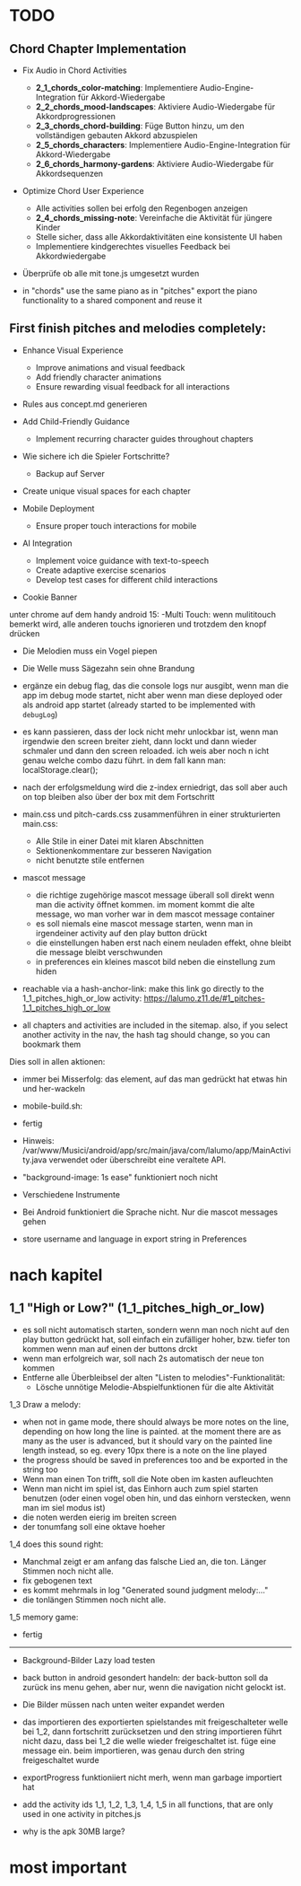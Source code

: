 TODO
====

## Chord Chapter Implementation

- Fix Audio in Chord Activities
  - **2_1_chords_color-matching**: Implementiere Audio-Engine-Integration für Akkord-Wiedergabe
  - **2_2_chords_mood-landscapes**: Aktiviere Audio-Wiedergabe für Akkordprogressionen
  - **2_3_chords_chord-building**: Füge Button hinzu, um den vollständigen gebauten Akkord abzuspielen
  - **2_5_chords_characters**: Implementiere Audio-Engine-Integration für Akkord-Wiedergabe
  - **2_6_chords_harmony-gardens**: Aktiviere Audio-Wiedergabe für Akkordsequenzen

- Optimize Chord User Experience
  - Alle activities sollen bei erfolg den Regenbogen anzeigen
  - **2_4_chords_missing-note**: Vereinfache die Aktivität für jüngere Kinder
  - Stelle sicher, dass alle Akkordaktivitäten eine konsistente UI haben
  - Implementiere kindgerechtes visuelles Feedback bei Akkordwiedergabe

- Überprüfe ob alle mit tone.js umgesetzt wurden

- in "chords" use the same piano as in "pitches" export the piano functionality to a shared component and reuse it


## First finish pitches and melodies completely:

- Enhance Visual Experience
    - Improve animations and visual feedback
    - Add friendly character animations
    - Ensure rewarding visual feedback for all interactions

- Rules aus concept.md generieren

- Add Child-Friendly Guidance
    - Implement recurring character guides throughout chapters

- Wie sichere ich die Spieler Fortschritte? 
    - Backup auf Server

- Create unique visual spaces for each chapter

- Mobile Deployment
    - Ensure proper touch interactions for mobile
- AI Integration
    - Implement voice guidance with text-to-speech
    - Create adaptive exercise scenarios
    - Develop test cases for different child interactions

- Cookie Banner


unter chrome auf dem handy android 15:
-Multi Touch: wenn mulititouch bemerkt wird, alle anderen touchs ignorieren und trotzdem den knopf drücken

- Die Melodien muss ein Vogel piepen
- Die Welle muss Sägezahn sein ohne Brandung 


- ergänze ein debug flag, das die console logs nur ausgibt, wenn man die app  im debug mode startet, nicht aber wenn man diese deployed oder als android app startet (already started to be implemented with `debugLog`)


- es kann passieren, dass der lock nicht mehr unlockbar ist, wenn man irgendwie den screen breiter zieht, dann lockt und dann wieder schmaler und dann den screen reloaded. ich weis aber noch n icht genau welche combo dazu führt. in dem fall kann man: localStorage.clear();

- nach der erfolgsmeldung wird die z-index erniedrigt, das soll aber auch on top bleiben also über der box mit dem Fortschritt


- main.css und pitch-cards.css zusammenführen in einer strukturierten main.css:
    - Alle Stile in einer Datei mit klaren Abschnitten
    - Sektionenkommentare zur besseren Navigation
    - nicht benutzte stile entfernen

- mascot message
    - die richtige zugehörige mascot message überall soll direkt wenn man die activity öffnet kommen. im moment kommt die alte message, wo man vorher war in dem mascot message container
    - es soll niemals eine mascot message starten, wenn man in irgendeiner activity auf den play button drückt
    - die einstellungen haben erst nach einem neuladen effekt, ohne bleibt die message bleibt verschwunden
    - in preferences ein kleines mascot bild neben die einstellung zum hiden

- reachable via a hash-anchor-link: make this link go directly to the 1_1_pitches_high_or_low activity: https://lalumo.z11.de/#1_pitches-1_1_pitches_high_or_low

- all chapters and activities are included in the sitemap. also, if you select another activity in the nav, the hash tag should change, so you can bookmark them

Dies soll in allen aktionen:
- immer bei Misserfolg: das element, auf das man gedrückt hat etwas hin und her-wackeln

- mobile-build.sh:
 - fertig

- Hinweis: /var/www/Musici/android/app/src/main/java/com/lalumo/app/MainActivity.java verwendet oder überschreibt eine veraltete API.

- "background-image: 1s ease" funktioniert noch nicht

- Verschiedene Instrumente

- Bei Android funktioniert die Sprache nicht. Nur die mascot messages gehen

- store username and language in export string in Preferences

# nach kapitel
1_1 "High or Low?" (1_1_pitches_high_or_low) 
- 
- es soll nicht automatisch starten, sondern wenn man noch nicht auf den play button gedrückt hat, soll einfach ein zufälliger hoher, bzw. tiefer ton kommen wenn man auf einen der buttons drckt
- wenn man erfolgreich war, soll nach 2s automatisch der neue ton kommen
- Entferne alle Überbleibsel der alten "Listen to melodies"-Funktionalität:
   - Lösche unnötige Melodie-Abspielfunktionen für die alte Aktivität

1_3 Draw a melody:
- when not in game mode, there should always be more notes on the line, depending on how long the line is painted. at the moment there are as many as the user is advanced, but it should vary on the painted line length instead, so eg. every 10px there is a note on the line played
- the progress should be saved in preferences too and be exported in the string too
- Wenn man einen Ton trifft, soll die Note oben im kasten aufleuchten
- Wenn man nicht im spiel ist, das Einhorn auch zum spiel starten benutzen (oder einen vogel oben hin, und das einhorn verstecken, wenn man im siel modus ist)
- die noten werden eierig im breiten screen
- der tonumfang soll eine oktave hoeher

1_4 does this sound right:
 - Manchmal zeigt er am anfang das falsche Lied an, die ton. Länger Stimmen noch nicht alle. 
 - fix gebogenen text
 - es kommt mehrmals in log "Generated sound judgment melody:..."
 - die tonlängen Stimmen noch nicht alle. 

1_5 memory game:
 - fertig

-------------------------------------------

- Background-Bilder Lazy load testen

 - back button in android gesondert handeln: der back-button soll da zurück ins menu gehen, aber nur, wenn die navigation nicht gelockt ist.

- Die Bilder müssen nach unten weiter expandet werden

- das importieren des exportierten spielstandes mit freigeschalteter welle bei 1_2, dann fortschritt zurücksetzen und den string importieren  führt nicht dazu, dass bei 1_2 die welle wieder freigeschaltet ist. füge eine message ein. beim importieren, was genau durch den string freigeschaltet wurde

- exportProgress funktioniiert nicht merh, wenn man garbage importiert hat

- add the activity ids 1_1, 1_2, 1_3, 1_4, 1_5 in all functions, that are only used in one activity in pitches.js

- why is the apk 30MB large?

# most important
